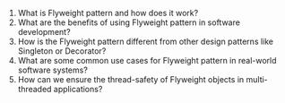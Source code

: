 

1. What is Flyweight pattern and how does it work?
2. What are the benefits of using Flyweight pattern in software development?
3. How is the Flyweight pattern different from other design patterns like Singleton or Decorator?
4. What are some common use cases for Flyweight pattern in real-world software systems?
5. How can we ensure the thread-safety of Flyweight objects in multi-threaded applications?